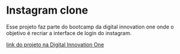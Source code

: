 # Instagram clone

Esse projeto faz parte do bootcamp da digital innovation one 
onde o objetivo é recriar a interface de login do instagram.

[link do projeto na Digital Innovation One](https://web.digitalinnovation.one/project/recriando-a-pagina-inicial-do-instagram/learning/9c6e1506-e7c3-473f-8083-6aa4c53d1f45)
